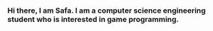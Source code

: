 ### Hi there, I am Safa. I am a computer science engineering student who is interested in game programming.

<!--
**SafaMarley/SafaMarley** is a ✨ _special_ ✨ repository because its `README.md` (this file) appears on your GitHub profile.

Here are some ideas to get you started:

- 🔭 I’m currently working on ExNatura: Nature Corrupted
- 🌱 I’m currently learning UnrealEngine5 & C++
- 👯 I’m looking to collaborate on pretty much any C++ project
- 🤔 I’m looking for help with Implementation, design and structure of game engines 
- 💬 Ask me about Unity
- 📫 How to reach me: safaktrcgl@gmail.com | https://www.linkedin.com/in/mehmet-safa-katircioglu/
- 😄 Pronouns: He / Him
- ⚡ Fun fact: If you manage to fold an a4 paper 42 times, its thickness will be large enough to reach the moon
-->
